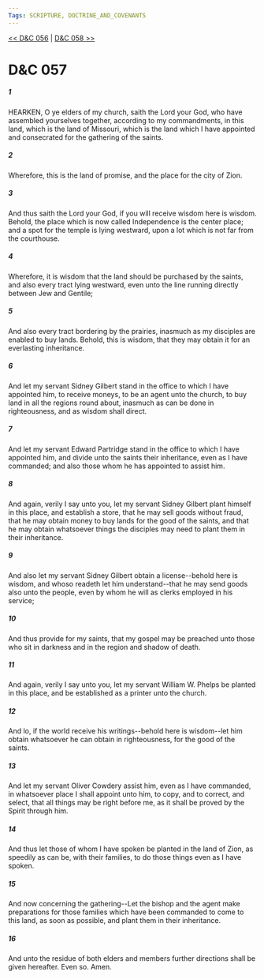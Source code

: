 ```yaml
---
Tags: SCRIPTURE, DOCTRINE_AND_COVENANTS
---
```


[<< D&C 056](DOCTRINE_AND_COVENANTS/D&C_056.md) | [D&C 058 >>](DOCTRINE_AND_COVENANTS/D&C_058.md)

# D&C 057

##### 1

HEARKEN, O ye elders of my church, saith the Lord your God, who have assembled yourselves together, according to my commandments, in this land, which is the land of Missouri, which is the land which I have appointed and consecrated for the gathering of the saints.

##### 2

Wherefore, this is the land of promise, and the place for the city of Zion.

##### 3

And thus saith the Lord your God, if you will receive wisdom here is wisdom. Behold, the place which is now called Independence is the center place; and a spot for the temple is lying westward, upon a lot which is not far from the courthouse.

##### 4

Wherefore, it is wisdom that the land should be purchased by the saints, and also every tract lying westward, even unto the line running directly between Jew and Gentile;

##### 5

And also every tract bordering by the prairies, inasmuch as my disciples are enabled to buy lands. Behold, this is wisdom, that they may obtain it for an everlasting inheritance.

##### 6

And let my servant Sidney Gilbert stand in the office to which I have appointed him, to receive moneys, to be an agent unto the church, to buy land in all the regions round about, inasmuch as can be done in righteousness, and as wisdom shall direct.

##### 7

And let my servant Edward Partridge stand in the office to which I have appointed him, and divide unto the saints their inheritance, even as I have commanded; and also those whom he has appointed to assist him.

##### 8

And again, verily I say unto you, let my servant Sidney Gilbert plant himself in this place, and establish a store, that he may sell goods without fraud, that he may obtain money to buy lands for the good of the saints, and that he may obtain whatsoever things the disciples may need to plant them in their inheritance.

##### 9

And also let my servant Sidney Gilbert obtain a license--behold here is wisdom, and whoso readeth let him understand--that he may send goods also unto the people, even by whom he will as clerks employed in his service;

##### 10

And thus provide for my saints, that my gospel may be preached unto those who sit in darkness and in the region and shadow of death.

##### 11

And again, verily I say unto you, let my servant William W. Phelps be planted in this place, and be established as a printer unto the church.

##### 12

And lo, if the world receive his writings--behold here is wisdom--let him obtain whatsoever he can obtain in righteousness, for the good of the saints.

##### 13

And let my servant Oliver Cowdery assist him, even as I have commanded, in whatsoever place I shall appoint unto him, to copy, and to correct, and select, that all things may be right before me, as it shall be proved by the Spirit through him.

##### 14

And thus let those of whom I have spoken be planted in the land of Zion, as speedily as can be, with their families, to do those things even as I have spoken.

##### 15

And now concerning the gathering--Let the bishop and the agent make preparations for those families which have been commanded to come to this land, as soon as possible, and plant them in their inheritance.

##### 16

And unto the residue of both elders and members further directions shall be given hereafter. Even so. Amen.
